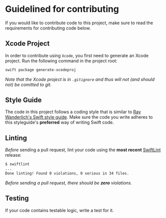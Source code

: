 
# Guidelined for contributing

If you would like to contribute code to this project, make sure to read the requirements for contributing code below.

## Xcode Project

In order to contribute using `Xcode`, you first need to generate an Xcode project. Run the following command in the project root:

```bash
swift package generate-xcodeproj
```

_Note that the Xcode project is in `.gitignore` and thus will not (and should not) be comitted to git._

## Style Guide

The code in this project follows a coding style that is similar to [Ray Wanderlich's Swift style guide](https://github.com/raywenderlich/swift-style-guide). Make sure the code you write adheres to this styleguide's **preferred** way of writing Swift code. 

## Linting

_Before_ sending a pull request, lint your code using the **most recent** [SwiftLint](https://github.com/realm/SwiftLint) release:

```bash
$ swiftlint
...
Done linting! Found 0 violations, 0 serious in 34 files.
```

_Before sending a pull request, there should be **zero** violations._

## Testing

If your code contains testable logic, write a test for it.